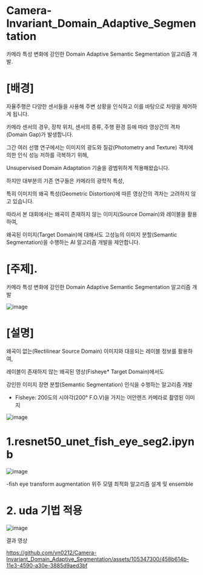 # Camera-Invariant_Domain_Adaptive_Segmentation
카메라 특성 변화에 강인한 Domain Adaptive Semantic Segmentation 알고리즘 개발.
# [배경]
자율주행은 다양한 센서들을 사용해 주변 상황을 인식하고 이를 바탕으로 차량을 제어하게 됩니다. 

카메라 센서의 경우, 장착 위치, 센서의 종류, 주행 환경 등에 따라 영상간의 격차(Domain Gap)가 발생합니다. 

그간 여러 선행 연구에서는 이미지의 광도와 질감(Photometry and Texture) 격차에 의한 인식 성능 저하를 극복하기 위해, 

Unsupervised Domain Adaptation 기술을 광범위하게 적용해왔습니다. 

하지만 대부분의 기존 연구들은 카메라의 광학적 특성, 

특히 이미지의 왜곡 특성(Geometric Distortion)에 따른 영상간의 격차는 고려하지 않고 있습니다. 

따라서 본 대회에서는 왜곡이 존재하지 않는 이미지(Source Domain)와 레이블을 활용하여, 

왜곡된 이미지(Target Domain)에 대해서도 고성능의 이미지 분할(Semantic Segmentation)을 수행하는 AI 알고리즘 개발을 제안합니다.


# [주제].
카메라 특성 변화에 강인한 Domain Adaptive Semantic Segmentation 알고리즘 개발

![image](https://github.com/yn0212/Camera-Invariant_Domain_Adaptive_Segmentation/assets/105347300/ddc9fa81-57d7-4c2a-bcd8-415fdc3dc652)

# [설명]
왜곡이 없는(Rectilinear Source Domain) 이미지와 대응되는 레이블 정보를 활용하여, 

레이블이 존재하지 않는 왜곡된 영상(Fisheye* Target Domain)에서도 

강인한 이미지 장면 분할(Semantic Segmentation) 인식을 수행하는 알고리즘 개발

* Fisheye: 200도의 시야각(200° F.O.V)을 가지는 어안렌즈 카메라로 촬영된 이미지

![image](https://github.com/yn0212/Camera-Invariant_Domain_Adaptive_Segmentation/assets/105347300/1d03aca5-6f93-4149-9cba-d58fdb88871d)



# 1.resnet50_unet_fish_eye_seg2.ipynb

![image](https://github.com/yn0212/Camera-Invariant_Domain_Adaptive_Segmentation/assets/105347300/acc273cb-c853-4662-bd36-cdf57c0bcabe)


-fish eye transform augmentation 위주 모델 최적화 알고리즘 설계 및 ensemble

# 2. uda 기법 적용 
   
![image](https://github.com/yn0212/Camera-Invariant_Domain_Adaptive_Segmentation/assets/105347300/5b2adb7c-33cd-447d-9829-47989cae3b6a)





결과 영상


https://github.com/yn0212/Camera-Invariant_Domain_Adaptive_Segmentation/assets/105347300/458b614b-11e3-4590-a30e-3885d9aed3bf



